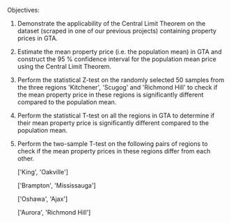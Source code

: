 Objectives:

1. Demonstrate the applicability of the Central Limit Theorem on the dataset (scraped in one of our previous projects) containing property prices in GTA. 

2. Estimate the mean property price (i.e. the population mean) in GTA and construct the 95 % confidence interval for the population mean price using the Central Limit Theorem.

3. Perform the statistical Z-test on the randomly selected 50 samples from the three regions 'Kitchener', 'Scugog' and 'Richmond Hill' to check if the mean property price in these regions is significantly different compared to the population mean.

4. Perform the statistical T-test on all the regions in GTA to determine if their mean property price is significantly different compared to the population mean.

5. Perform the two-sample T-test on the following pairs of regions to check if the mean property prices in these regions differ from each other.

      ['King', 'Oakville']

      ['Brampton', 'Mississauga']

      ['Oshawa', 'Ajax']

      ['Aurora', 'Richmond Hill']
